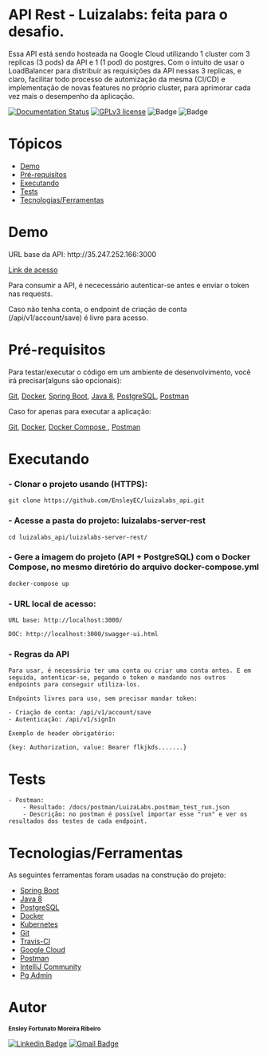 # API Rest - Luizalabs: feita para o desafio.

Essa API está sendo hosteada na Google Cloud utilizando 1 cluster com 3 replicas (3 pods) da API e 1 (1 pod) do postgres. Com o intuito de usar o LoadBalancer para distribuir as requisições da API nessas 3 replicas, e claro, facilitar todo processo de automização da mesma (CI/CD) e implementação de novas features no próprio cluster, para aprimorar cada vez mais o desempenho da aplicação.

[![Documentation Status](https://readthedocs.org/projects/ansicolortags/badge/?version=latest)](http://35.247.252.166:3000/swagger-ui.html)
[![GPLv3 license](https://img.shields.io/badge/License-GPLv3-blue.svg)](http://perso.crans.org/besson/LICENSE.html)
![Badge](https://img.shields.io/static/v1?label=status&message=working&color=4CC61E)
![Badge](https://travis-ci.org/EnsleyEC/luizalabs_api.svg?branch=master)

# Tópicos

<!--ts-->
   * [Demo](#Demo)
   * [Pré-requisitos](#Pré-requisitos)
   * [Executando](#Executando)
   * [Tests](#Tests)
   * [Tecnologias/Ferramentas](#Tecnologias/Ferramentas)
<!--te-->

# Demo

<p>URL base da API: http://35.247.252.166:3000</p>
<a href="http://35.247.252.166:3000/swagger-ui.html">Link de acesso</a></p>

<p>Para consumir a API, é nececessário autenticar-se antes e enviar o token nas requests.

Caso não tenha conta, o endpoint de criação de conta (/api/v1/account/save) é livre para acesso.</p>

# Pré-requisitos

Para testar/executar o código em um ambiente de desenvolvimento, você irá precisar(alguns são opcionais):

<a href="https://git-scm.com/">Git</a>,
<a href="https://www.docker.com/"> Docker</a>,
<a href="https://spring.io/projects/spring-boot"> Spring Boot</a>,
<a href="https://www.oracle.com/java/technologies/javase/javase-jdk8-downloads.html"> Java 8</a>,
<a href="https://www.postgresql.org/">PostgreSQL</a>,
<a href="https://www.postman.com/">Postman</a>

Caso for apenas para executar a aplicação:

<a href="https://git-scm.com/">Git</a>,
<a href="https://www.docker.com/"> Docker</a>,
<a href="https://docs.docker.com/compose/"> Docker Compose </a>,
<a href="https://www.postman.com/">Postman</a>

# Executando


### - Clonar o projeto usando (HTTPS):

    git clone https://github.com/EnsleyEC/luizalabs_api.git

### - Acesse a pasta do projeto: luizalabs-server-rest

    cd luizalabs_api/luizalabs-server-rest/

### - Gere a imagem do projeto (API + PostgreSQL) com o Docker Compose, no mesmo diretório do arquivo docker-compose.yml

    docker-compose up

### - URL local de acesso:

    URL base: http://localhost:3000/

    DOC: http://localhost:3000/swagger-ui.html

### - Regras da API

    Para usar, é necessário ter uma conta ou criar uma conta antes. E em seguida, antenticar-se, pegando o token e mandando nos outros endpoints para conseguir utiliza-los.

    Endpoints livres para uso, sem precisar mandar token:

    - Criação de conta: /api/v1/account/save
    - Autenticação: /api/v1/signIn

    Exemplo de header obrigatório:

    {key: Authorization, value: Bearer flkjkds.......}

# Tests

    - Postman:
        - Resultado: /docs/postman/LuizaLabs.postman_test_run.json
        - Descrição: no postman é possível importar esse "run" e ver os resultados dos testes de cada endpoint.

# Tecnologias/Ferramentas

As seguintes ferramentas foram usadas na construção do projeto:

- [Spring Boot](https://spring.io/projects/spring-boot)
- [Java 8](https://www.oracle.com/java/technologies/javase/javase-jdk8-downloads.html)
- [PostgreSQL](https://www.postgresql.org//)
- [Docker](https://www.docker.com/)
- [Kubernetes](https://kubernetes.io/)
- [Git](https://git-scm.com/)
- [Travis-CI](https://travis-ci.org/)
- [Google Cloud](https://cloud.google.com/)
- [Postman](https://www.postman.com/)
- [IntelliJ Community](https://www.jetbrains.com/idea/)
- [Pg Admin](https://www.pgadmin.org/)

# Autor

<sub><b>Ensley Fortunato Moreira Ribeiro </b></sub></a>

[![Linkedin Badge](https://img.shields.io/badge/-Ensley-blue?style=flat-square&logo=Linkedin&logoColor=white&link=https://www.linkedin.com/in/tgmarinho/)](https://www.linkedin.com/in/ensley-ribeiro-37b293126/) 
[![Gmail Badge](https://img.shields.io/badge/-ensleyfmr@gmail.com-c14438?style=flat-square&logo=Gmail&logoColor=white&link=mailto:ensleyfmr@gmail.com)](mailto:ensleyfmr@gmail.com)